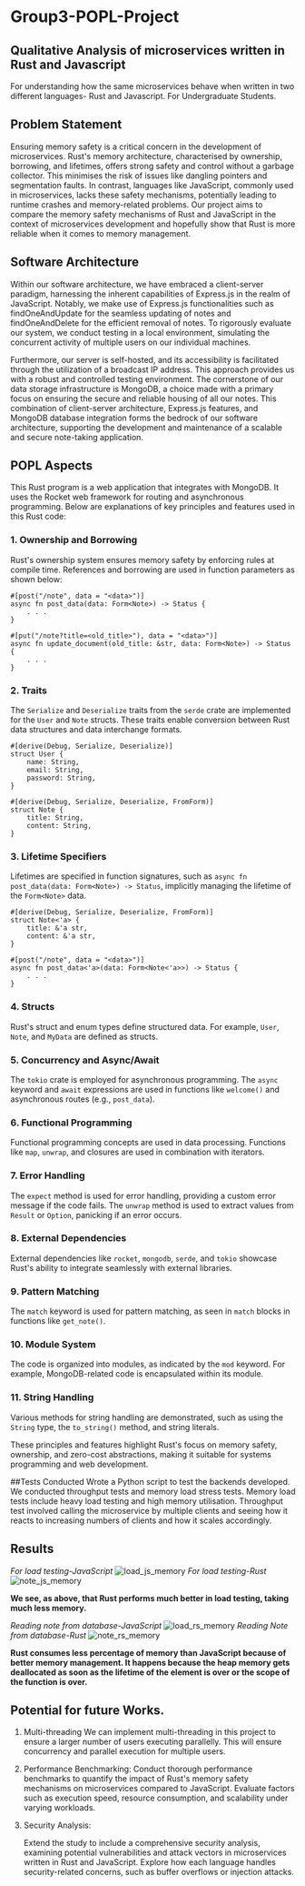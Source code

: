 # Group3-POPL-Project

## Qualitative Analysis of microservices written in Rust and Javascript

For understanding how the same microservices behave when written in two different languages- Rust and Javascript. For Undergraduate Students.



## Problem Statement
Ensuring memory safety is a critical concern in the development of microservices. 
Rust's memory architecture, characterised by ownership, borrowing, and lifetimes, 
offers strong safety and control without a garbage collector. This minimises the risk 
of issues like dangling pointers and segmentation faults. In contrast, languages like 
JavaScript, commonly used in microservices, lacks these safety mechanisms, 
potentially leading to runtime crashes and memory-related problems. Our project 
aims to compare the memory safety mechanisms of Rust and JavaScript in the 
context of microservices development and hopefully show that Rust is more reliable 
when it comes to memory management.
## Software Architecture

Within our software architecture, we have embraced a client-server paradigm, harnessing the inherent capabilities of Express.js in the realm of JavaScript. Notably, we make use of Express.js functionalities such as findOneAndUpdate for the seamless updating of notes and findOneAndDelete for the efficient removal of notes. To rigorously evaluate our system, we conduct testing in a local environment, simulating the concurrent activity of multiple users on our individual machines.

Furthermore, our server is self-hosted, and its accessibility is facilitated through the utilization of a broadcast IP address. This approach provides us with a robust and controlled testing environment. The cornerstone of our data storage infrastructure is MongoDB, a choice made with a primary focus on ensuring the secure and reliable housing of all our notes. This combination of client-server architecture, Express.js features, and MongoDB database integration forms the bedrock of our software architecture, supporting the development and maintenance of a scalable and secure note-taking application.
## POPL Aspects
This Rust program is a web application that integrates with MongoDB. It uses the Rocket web framework for routing and asynchronous programming. Below are explanations of key principles and features used in this Rust code:

### 1. Ownership and Borrowing

Rust's ownership system ensures memory safety by enforcing rules at compile time. References and borrowing are used in function parameters as shown below:
```
#[post("/note", data = "<data>")]
async fn post_data(data: Form<Note>) -> Status {
    . . .
}
``` 

```
#[put("/note?title=<old_title>"), data = "<data>")]
async fn update_document(old_title: &str, data: Form<Note>) -> Status {
    . . .
}
```

### 2. Traits

The `Serialize` and `Deserialize` traits from the `serde` crate are implemented for the `User` and `Note` structs. These traits enable conversion between Rust data structures and data interchange formats. 
```
#[derive(Debug, Serialize, Deserialize)]
struct User {
    name: String,
    email: String,
    password: String,
}

#[derive(Debug, Serialize, Deserialize, FromForm)]
struct Note {
    title: String,
    content: String,
}
```

### 3. Lifetime Specifiers

Lifetimes are specified in function signatures, such as `async fn post_data(data: Form<Note>) -> Status`, implicitly managing the lifetime of the `Form<Note>` data.
```
#[derive(Debug, Serialize, Deserialize, FromForm)]
struct Note<'a> {
    title: &'a str,
    content: &'a str,
}

#[post("/note", data = "<data>")]
async fn post_data<'a>(data: Form<Note<'a>>) -> Status {
    . . .
}

```

### 4. Structs

Rust's struct and enum types define structured data. For example, `User`, `Note`, and `MyData` are defined as structs.

### 5. Concurrency and Async/Await

The `tokio` crate is employed for asynchronous programming. The `async` keyword and `await` expressions are used in functions like `welcome()` and asynchronous routes (e.g., `post_data`).

### 6. Functional Programming

Functional programming concepts are used in data processing. Functions like `map`, `unwrap`, and closures are used in combination with iterators.

### 7. Error Handling

The `expect` method is used for error handling, providing a custom error message if the code fails. The `unwrap` method is used to extract values from `Result` or `Option`, panicking if an error occurs.

### 8. External Dependencies

External dependencies like `rocket`, `mongodb`, `serde`, and `tokio` showcase Rust's ability to integrate seamlessly with external libraries.

### 9. Pattern Matching

The `match` keyword is used for pattern matching, as seen in `match` blocks in functions like `get_note()`.

### 10. Module System

The code is organized into modules, as indicated by the `mod` keyword. For example, MongoDB-related code is encapsulated within its module.

### 11. String Handling

Various methods for string handling are demonstrated, such as using the `String` type, the `to_string()` method, and string literals.

These principles and features highlight Rust's focus on memory safety, ownership, and zero-cost abstractions, making it suitable for systems programming and web development.

##Tests Conducted
Wrote a Python script to test the backends developed. We conducted throughput tests and memory load stress tests. Memory load tests include heavy load testing and high memory utilisation.
Throughput test involved calling the microservice by multiple clients and seeing how it reacts to increasing numbers of clients and how it scales accordingly.
## Results

*For load testing-JavaScript*
![load_js_memory](https://github.com/AdiKul1294/Group3-POPL-Project/assets/101890168/3340aaa5-3826-4829-aaee-7a1603fbee2e)
*For load testing-Rust*
![note_js_memory](https://github.com/AdiKul1294/Group3-POPL-Project/assets/101890168/bf24e7b2-59fb-42ed-9427-538b5c47cece)


**We see, as above, that Rust performs much better in load testing, taking much less memory.**

*Reading note from database-JavaScript*
![load_rs_memory](https://github.com/AdiKul1294/Group3-POPL-Project/assets/101890168/78c4b161-0549-420b-bfac-fa69e4b7d758)
*Reading Note from database-Rust*
![note_rs_memory](https://github.com/AdiKul1294/Group3-POPL-Project/assets/101890168/18e43d33-3c9e-4fb9-9d31-9920da9d994e)

**Rust consumes  less percentage of memory than JavaScript because of better memory management. It happens because the heap memory gets deallocated as soon as the lifetime of the element is over or the scope of the function is over.**

## Potential for future Works.

1. Multi-threading
   We can implement multi-threading in this project to ensure a larger number of users executing parallelly. This will ensure concurrency and parallel execution for multiple users.
2. Performance Benchmarking:
    Conduct thorough performance benchmarks to quantify the impact of Rust's memory safety mechanisms on microservices compared to JavaScript. Evaluate factors such as 
    execution speed, resource consumption, and scalability under varying workloads.

3. Security Analysis:

     Extend the study to include a comprehensive security analysis, examining potential vulnerabilities and attack vectors in microservices written in Rust and JavaScript. 
     Explore how each language handles security-related concerns, such as buffer overflows or injection attacks.

